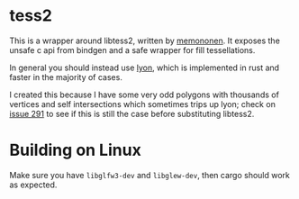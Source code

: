 # tess2

This is a wrapper around libtess2, written by
[memononen](https://github.com/memononen/libtess2). It exposes the unsafe c
api from bindgen and a safe wrapper for fill tessellations.

In general you should instead use [lyon](https://github.com/nical/lyon),
which is implemented in rust and faster in the majority of cases.

I created this because I have some very odd polygons with thousands of vertices
and self intersections which sometimes trips up lyon; check on
[issue 291](https://github.com/nical/lyon/issues/291) to see if this is still
the case before substituting libtess2.

# Building on Linux

Make sure you have `libglfw3-dev` and `libglew-dev`, then cargo should work as
expected.